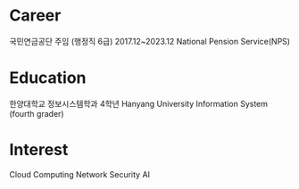 # Career
 국민연금공단 주임 (행정직 6급) 2017.12~2023.12 National Pension Service(NPS)
# Education
 한양대학교 정보시스템학과 4학년 Hanyang University Information System (fourth grader)
# Interest
Cloud Computing
Network Security
AI

